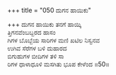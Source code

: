 +++
title = "050 ದುಗನ ಹಾಯಿಕು"

+++
ದುಗನ ಹಾಯಿಕು ತನಗೆ ಹಾಯ್ಕಿ  
ತ್ತಿಗನವೆಂಬಬ್ಬರದ ಹಾಸಂ  
ಗಿಗಳ ಬೊಬ್ಬೆಯ ಸಾರಿಗಳ ಮಣಿ ಖಟಿಲ ನಿಸ್ವನವ  
ಉಗಿವ ಸೆರೆಗಳ ಬಳಿ ದುಹಾರದ   
ಬಿಗುಹುಗಳ ಬೀದಿಗಳ ತಳಿ ಸಾ  
ರಿಗಳ ಧಾಳಾಧೂಳಿ ಮಸಗಿತು ಭೂಪ ಕೇಳೆಂದ    ॥50॥